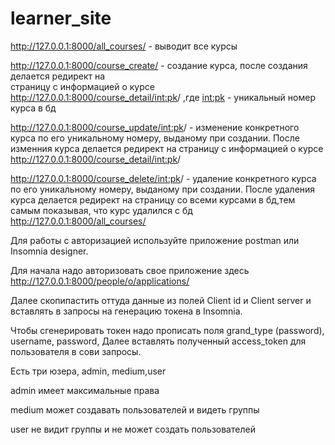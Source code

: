 # learner_site
http://127.0.0.1:8000/all_courses/  - выводит все курсы

http://127.0.0.1:8000/course_create/ - создание курса, после создания делается редирект на   
страницу с информацией о курсе http://127.0.0.1:8000/course_detail/<int:pk>/ ,где <int:pk> - уникальный номер курса в бд

http://127.0.0.1:8000/course_update/<int:pk>/ - изменение конкретного курса по его уникальному номеру, выданому при создании. После изменния курса  делается редирект на страницу с информацией о курсе http://127.0.0.1:8000/course_detail/<int:pk>/

http://127.0.0.1:8000/course_delete/<int:pk>/ - удаление конкретного курса по его уникальному номеру, выданому при создании. После удаления курса делается редирект на страницу со всеми курсами в бд,тем самым показывая, что курс удалился с бд http://127.0.0.1:8000/all_courses/

Для работы с авторизацией используйте приложение postman или Insomnia designer.

Для начала надо авторизовать свое приложение здесь http://127.0.0.1:8000/people/o/applications/

Далее скопипастить оттуда данные из полей Client id и Client server
и вставлять в запросы на генерацию токена в Insomnia.

Чтобы сгенерировать токен надо прописать поля grand_type (password), username, password,
Далее вставлять полученный access_token для пользователя в сови запросы.

Есть три юзера, admin, medium,user

admin имеет максимальные права

medium может создавать пользователей и видеть группы

user не видит группы и не может создать пользователей


